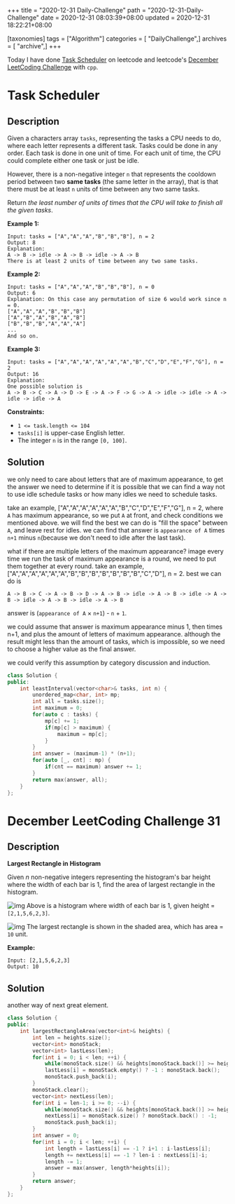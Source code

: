 +++
title = "2020-12-31 Daily-Challenge"
path = "2020-12-31-Daily-Challenge"
date = 2020-12-31 08:03:39+08:00
updated = 2020-12-31 18:22:21+08:00

[taxonomies]
tags = ["Algorithm"]
categories = [ "DailyChallenge",]
archives = [ "archive",]
+++

Today I have done [Task Scheduler](https://leetcode.com/problems/task-scheduler/) on leetcode and leetcode's [December LeetCoding Challenge](https://leetcode.com/explore/challenge/card/december-leetcoding-challenge/573/week-4-december-29th-december-31st/3587/) with `cpp`.

<!-- more -->

# Task Scheduler

## Description

Given a characters array `tasks`, representing the tasks a CPU needs to do, where each letter represents a different task. Tasks could be done in any order. Each task is done in one unit of time. For each unit of time, the CPU could complete either one task or just be idle.

However, there is a non-negative integer `n` that represents the cooldown period between two **same tasks** (the same letter in the array), that is that there must be at least `n` units of time between any two same tasks.

Return *the least number of units of times that the CPU will take to finish all the given tasks*.

**Example 1:**

```
Input: tasks = ["A","A","A","B","B","B"], n = 2
Output: 8
Explanation: 
A -> B -> idle -> A -> B -> idle -> A -> B
There is at least 2 units of time between any two same tasks.
```

**Example 2:**

```
Input: tasks = ["A","A","A","B","B","B"], n = 0
Output: 6
Explanation: On this case any permutation of size 6 would work since n = 0.
["A","A","A","B","B","B"]
["A","B","A","B","A","B"]
["B","B","B","A","A","A"]
...
And so on.
```

**Example 3:**

```
Input: tasks = ["A","A","A","A","A","A","B","C","D","E","F","G"], n = 2
Output: 16
Explanation: 
One possible solution is
A -> B -> C -> A -> D -> E -> A -> F -> G -> A -> idle -> idle -> A -> idle -> idle -> A
```

**Constraints:**

- `1 <= task.length <= 104`
- `tasks[i]` is upper-case English letter.
- The integer `n` is in the range `[0, 100]`.

## Solution

we only need to care about letters that are of maximum appearance, to get the answer we need to determine if it is possible that we can find a way not to use idle schedule tasks or how many idles we need to schedule tasks.

take an example, ["A","A","A","A","A","A","B","C","D","E","F","G"], n = 2, where `A` has maximum appearance, so we put `A` at front, and check conditions we mentioned above. we will find the best we can do is "fill the space" between `A`, and leave rest for idles. we can find that answer is `appearance of A` times `n+1` minus `n`(because we don't need to idle after the last task).

what if there are multiple letters of the maximum appearance? image every time we run the task of maximum appearance is a round, we need to put them together at every round. take an example, ["A","A","A","A","A","A","B","B","B","B","B","B","B","C","D"], n = 2. best we can do is

```
A -> B -> C -> A -> B -> D -> A -> B -> idle -> A -> B -> idle -> A -> B -> idle -> A -> B -> idle -> A -> B
```

answer is (`appearance of A` × `n+1`) - `n` + `1`.

we could assume that answer is maximum appearance minus 1, then times n+1, and plus the amount of letters of maximum appearance. although the result might less than the amount of tasks, which is impossible, so we need to choose a higher value as the final answer.

we could verify this assumption by category discussion and induction.

``` cpp
class Solution {
public:
    int leastInterval(vector<char>& tasks, int n) {
        unordered_map<char, int> mp;
        int all = tasks.size();
        int maximum = 0;
        for(auto c : tasks) {
            mp[c] += 1;
            if(mp[c] > maximum) {
                maximum = mp[c];
            }
        }
        int answer = (maximum-1) * (n+1);
        for(auto [_, cnt] : mp) {
            if(cnt == maximum) answer += 1;
        }
        return max(answer, all);
    }
};
```

# December LeetCoding Challenge 31

## Description

**Largest Rectangle in Histogram**

Given *n* non-negative integers representing the histogram's bar height where the width of each bar is 1, find the area of largest rectangle in the histogram.

![img](https://assets.leetcode.com/uploads/2018/10/12/histogram.png)
Above is a histogram where width of each bar is 1, given height = `[2,1,5,6,2,3]`.

 

![img](https://assets.leetcode.com/uploads/2018/10/12/histogram_area.png)
The largest rectangle is shown in the shaded area, which has area = `10` unit.

**Example:**

```
Input: [2,1,5,6,2,3]
Output: 10
```

## Solution

another way of next great element.

``` cpp
class Solution {
public:
    int largestRectangleArea(vector<int>& heights) {
        int len = heights.size();
        vector<int> monoStack;
        vector<int> lastLess(len);
        for(int i = 0; i < len; ++i) {
            while(monoStack.size() && heights[monoStack.back()] >= heights[i]) monoStack.pop_back();
            lastLess[i] = monoStack.empty() ? -1 : monoStack.back();
            monoStack.push_back(i);
        }
        monoStack.clear();
        vector<int> nextLess(len);
        for(int i = len-1; i >= 0; --i) {
            while(monoStack.size() && heights[monoStack.back()] >= heights[i]) monoStack.pop_back();
            nextLess[i] = monoStack.size() ? monoStack.back() : -1;
            monoStack.push_back(i);
        }
        int answer = 0;
        for(int i = 0; i < len; ++i) {
            int length = lastLess[i] == -1 ? i+1 : i-lastLess[i];
            length += nextLess[i] == -1 ? len-i : nextLess[i]-i;
            length -= 1;
            answer = max(answer, length*heights[i]);
        }
        return answer;
    }
};
```